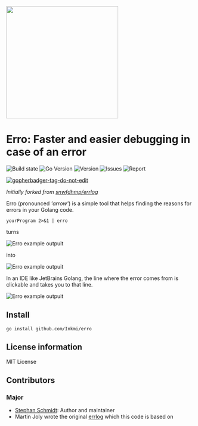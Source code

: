 <img src="https://raw.githubusercontent.com/StephanSchmidt/erro/master/ErroLogo.png" width="300">

# Erro: Faster and easier debugging in case of an error

![Build state](https://github.com/StephanSchmidt/erro/actions/workflows/test.yml/badge.svg)  ![Go Version](https://img.shields.io/github/go-mod/go-version/StephanSchmidt/erro) ![Version](https://img.shields.io/github/v/tag/StephanSchmidt/erro?include_prereleases)  ![Issues](https://img.shields.io/github/issues/StephanSchmidt/erro) ![Report](https://goreportcard.com/badge/github.com/StephanSchmidt/erro)

<a href='https://github.com/jpoles1/gopherbadger' target='_blank'>![gopherbadger-tag-do-not-edit](https://img.shields.io/badge/Go%20Coverage-79%25-brightgreen.svg?longCache=true&style=flat)</a>

*Initially forked from [snwfdhmp/errlog](https://github.com/snwfdhmp/errlog)*

Erro (pronounced *'arrow'*) is a simple tool that helps finding the reasons for errors in your Golang code.

```
yourProgram 2>&1 | erro
```

turns

![Erro example outpuit](https://raw.githubusercontent.com/StephanSchmidt/erro/master/ErrorStructured.png)

into

![Erro example outpuit](https://raw.githubusercontent.com/StephanSchmidt/erro/master/ErroPipe.png)


In an IDE like JetBrains Golang, the line where the error
comes from is clickable and takes you to that line.

![Erro example outpuit](https://raw.githubusercontent.com/StephanSchmidt/erro/master/ErroPipeIdea.png)


## Install

```shell
go install github.com/Inkmi/erro
```

## License information

MIT License

## Contributors

### Major

- [Stephan Schmidt](https://github.com/StephanSchmidt): Author and maintainer
- Martin Joly wrote the original [errlog](https://github.com/snwfdhmp/errlog) which this code is based on
